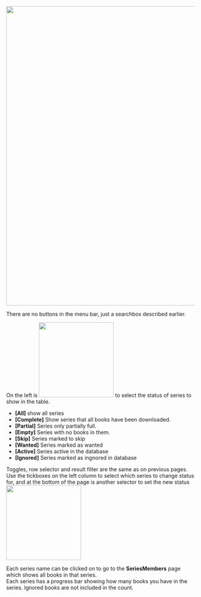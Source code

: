 <img src="/assets/screenshots/series_main.png" width="800">

There are no buttons in the menu bar, just a searchbox described earlier.

On the left is <img src="/assets/screenshots/series_status.png" width="200"> to select the status of series to show in the table.

- **[All]** show all series
- **[Complete]** Show series that all books have been downloaded.
- **[Partial]** Series only partially full.
- **[Empty]** Series with no books in them.
- **[Skip]** Series marked to skip
- **[Wanted]** Series marked as wanted
- **[Active]** Series active in the database
- **[Ignored]** Series marked as ingnored in database

 Toggles, row selector and result filter are the same as on previous pages.
 Use the tickboxes on the left column to select which series to change status for, and at the bottom of the page is another selector to set the new status <img src="/assets/screenshots/series_status.png" width="200">

Each series name can be clicked on to go to the **SeriesMembers** page which shows all books in that series.  
Each series has a progress bar showing how many books you have in the series. Ignored books are not included in the count.

